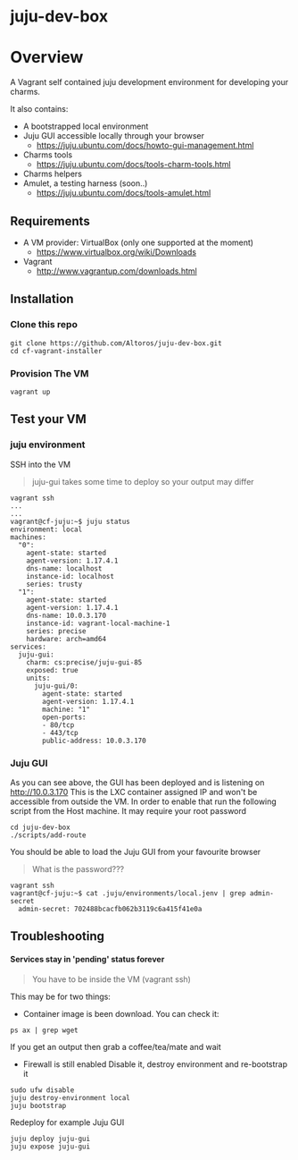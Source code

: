 juju-dev-box
============


# Overview
A Vagrant self contained juju development environment for developing your charms.

It also contains:

* A bootstrapped local environment
* Juju GUI accessible locally through your browser
    - https://juju.ubuntu.com/docs/howto-gui-management.html
* Charms tools
    - https://juju.ubuntu.com/docs/tools-charm-tools.html
* Charms helpers
* Amulet, a testing harness (soon..)
    - https://juju.ubuntu.com/docs/tools-amulet.html


## Requirements

* A VM provider: VirtualBox (only one supported at the moment)
    - https://www.virtualbox.org/wiki/Downloads
* Vagrant
    - http://www.vagrantup.com/downloads.html

## Installation

### Clone this repo

```
git clone https://github.com/Altoros/juju-dev-box.git
cd cf-vagrant-installer
```

### Provision The VM

```
vagrant up
```

## Test your VM

### juju environment
SSH into the VM
> juju-gui takes some time to deploy so your output may differ

```
vagrant ssh
...
...
vagrant@cf-juju:~$ juju status
environment: local
machines:
  "0":
    agent-state: started
    agent-version: 1.17.4.1
    dns-name: localhost
    instance-id: localhost
    series: trusty
  "1":
    agent-state: started
    agent-version: 1.17.4.1
    dns-name: 10.0.3.170
    instance-id: vagrant-local-machine-1
    series: precise
    hardware: arch=amd64
services:
  juju-gui:
    charm: cs:precise/juju-gui-85
    exposed: true
    units:
      juju-gui/0:
        agent-state: started
        agent-version: 1.17.4.1
        machine: "1"
        open-ports:
        - 80/tcp
        - 443/tcp
        public-address: 10.0.3.170
```

### Juju GUI
As you can see above, the GUI has been deployed and is listening on http://10.0.3.170
This is the LXC container assigned IP and won't be accessible from outside the VM.
In order to enable that run the following script from the Host machine. It may require your root password

```
cd juju-dev-box
./scripts/add-route
```

You should be able to load the Juju GUI from your favourite browser

> What is the password???
```
vagrant ssh
vagrant@cf-juju:~$ cat .juju/environments/local.jenv | grep admin-secret
  admin-secret: 702488bcacfb062b3119c6a415f41e0a
```

## Troubleshooting

#### Services stay in 'pending' status forever
> You have to be inside the VM (vagrant ssh)

This may be for two things:
- Container image is been download. You can check it:

```
ps ax | grep wget
```
If you get an output then grab a coffee/tea/mate and wait

- Firewall is still enabled
Disable it, destroy environment and re-bootstrap it

```
sudo ufw disable
juju destroy-environment local
juju bootstrap
```

Redeploy for example Juju GUI

```
juju deploy juju-gui
juju expose juju-gui
```





